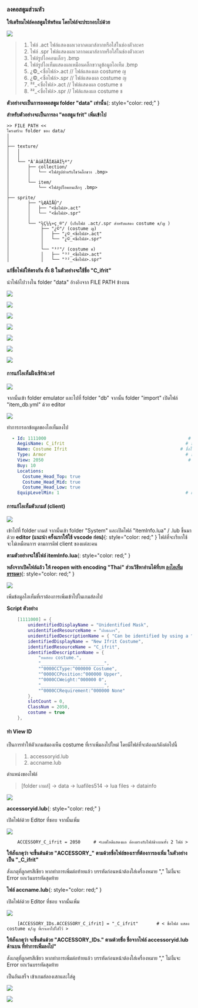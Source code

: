 ### ลงคอสตูมส่วนหัว

**ให้เตรียมไฟล์คอสตูมให้พร้อม โดยไฟล์จะประกอบไปด้วย**

![](../assets/images/img/12/01.PNG)

> 1. ไฟล์ .act ไฟล์แสดงผลเวลากดเมาส์ลากหรือใส่ในช่องตัวละคร
> 2. ไฟล์ .spr ไฟล์แสดงผลเวลากดเมาส์ลากหรือใส่ในช่องตัวละคร
> 3. ไฟล์รูปไอคอนเล็กๆ .bmp
> 4. ไฟล์รูปไอเท็มแสดงผลเหมือนคลิ๊กขวาดูข้อมูลไอเท็ม .bmp
> 5. ¿©_<ชื่อไฟล์>.act //  ไฟล์แสดงผล costume ญ
> 6. ¿©_<ชื่อไฟล์>.spr // ไฟล์แสดงผล costume ญ
> 7. ³²_<ชื่อไฟล์>.act // ไฟล์แสดงผล costume ช
> 8. ³²_<ชื่อไฟล์>.spr // ไฟล์แสดงผล costume ช

**ตัวอย่างจะเป็นการลงคอสตูม folder "data" เท่านั้น**{: style="color: red;" }

**สำหรับตัวอย่างจะเป็นการลง "คอสตูม frit" เพิ่มเข้าไป**

```text
>> FILE PATH <<
โครงสร้าง folder ของ data/
│
│
├── texture/
│   │
│   │
│   └── "À¯ÀúÀÎÅÍÆäÀÌ½º"/
│       ├── collection/
│       │   └── <ไฟล์รูปสำหรับโชว์คลิ๊กขวา .bmp>
│       │
│       └── item/
│           └── <ไฟล์รูปไอคอนเล็กๆ .bmp>
│   
├── sprite/ 
│       ├── "¾ÆÀÌÅÛ"/
│       │   ├── "<ชื่อไฟล์>.act"
│       │   └── "<ชื่อไฟล์>.spr"
│       │
│       └── "¾Ç¼¼»ç¸®"/ (เก็บไฟล์ .act/.spr สำหรับแสดง costume ช/ญ ) 
│            ├── "¿©"/ (costume ญ)
│            │   ├── "¿©_<ชื่อไฟล์>.act"
│            │   └── "¿©_<ชื่อไฟล์>.spr"
│            │
│            └── "³²"/ (costume ช)
│            │   ├── "³²_<ชื่อไฟล์>.act"
│            │   └── "³²_<ชื่อไฟล์>.spr"
```

**แก้ชื่อไฟล์ให้ตรงกัน ทั้ง 8 ในตัวอย่างจะใช้ชื่อ "C_ifrit"**

นำไฟล์ไปวางใน folder "data" อ้างอิงจาก FILE PATH ข้างบน

![](../assets/images/img/12/02.PNG)

![](../assets/images/img/12/03.PNG)

![](../assets/images/img/12/04.PNG)

![](../assets/images/img/12/05.PNG)

![](../assets/images/img/12/06.PNG)

![](../assets/images/img/12/07.PNG)

![](../assets/images/img/12/08.PNG)


#### การแก้ไอเท็มฝั่งเซิร์ฟเวอร์

![](../assets/images/img/12/09.PNG)

จากนั้นเข้า folder emulator และไปที่ folder "db" จากนั้น folder "import" เปิดไฟล์ "item_db.yml" ด้วย editor

![](../assets/images/img/12/10.PNG)

ทำการกรอกข้อมูลของไอเท็มลงไป

```yml
  - Id: 1111000                                                      # เลขไอเท็มห้ามซ้ำ
    AegisName: C_ifrit                                              # ชื่อที่ติดต่อกับตัวเกมส์ห้ามซ้ำ ห้ามเว้นวรรค
    Name: Costume Ifrit                                           # ชื่อไอเท็ม
    Type: Armor                                                     # ประเภทของไอเท็ม
    View: 2050                                                       # เลขไอดีแสดงผล costume 
    Buy: 10
    Locations:                                                         # ตำแหน่งบนหัว
      Costume_Head_Top: true
      Costume_Head_Mid: true
      Costume_Head_Low: true
    EquipLevelMin: 1                                                # เวลาต่ำสุดที่ใส่ได้
```

#### การแก้ไอเท็มตัวเกมส์ (client)

![](../assets/images/img/12/11.PNG)

เข้าไปที่ folder เกมส์ จากนั้นเข้า folder "System" และเปิดไฟล์ "itemInfo.lua" / .lub ขึ้นมาด้วย **editor (แนะนำ ครั้งแรกให้ใช้ vscode ก่อน)**{: style="color: red;" } ไฟล์ที่จะเรียกใช้จะไม่เหมือนการ ตามการดิฟ client ของแต่ละคน

**ตามตัวอย่างจะใช้ไฟล์ itemInfo.lua**{: style="color: red;" }

**หลังจากเปิดไฟล์แล้ว ให้ reopen with encoding "Thai" ส่วนวิธีหาอ่านได้ที่บท [ลงไอเท็มธรรมดา](https://cosmictraveler.github.io/ro-wiki/10-ลงไอเท็ม)**{: style="color: red;" }

![](../assets/images/img/12/12.PNG)

เพิ่มข้อมูลไอเท็มที่เราต้องการเพิ่มเข้าไปในเกมส์ลงไป

**Script ตัวอย่าง**

```lua
	[1111000] = {
		unidentifiedDisplayName = "Unidentified Mask",
		unidentifiedResourceName = "ฝบธถภฯ",
		unidentifiedDescriptionName = { "Can be identified by using a ^990099Magnifier^000000." },
		identifiedDisplayName = "New Ifrit Costume",
		identifiedResourceName = "C_ifrit",
		identifiedDescriptionName = {
			"ทดสอบ costume.",
			"________________________",
			"^0000CCType:^000000 Costume",
			"^0000CCPosition:^000000 Upper",
			"^0000CCWeight:^000000 0",
			"________________________",
			"^0000CCRequirement:^000000 None"
		},
		slotCount = 0,
		ClassNum = 2050,                                               # เลขไอดีแสดงผล costume ต้องตรงกับ item_db.yml 
		costume = true
	},
```

#### ทำ View ID

เป็นการทำให้ตัวเกมส์มองเห็น costume ที่เราเพิ่มลงไปใหม่ โดยมีไฟล์ที่จะต้องแก้ดังต่อไปนี้

> 1. accessoryid.lub
> 2. accname.lub

ตำแหน่งของไฟล์

> [folder เกมส์] -> data -> luafiles514 -> lua files -> datainfo

![](../assets/images/img/12/13.PNG)


**accessoryid.lub**{: style="color: red;" }

เปิดไฟล์ด้วย Editor ที่ชอบ จากนั้นเพิ่ม

![](../assets/images/img/12/14.PNG)


```lub
	ACCESSORY_C_ifrit = 2050     # <เลขไอดีแสดงผล ต้องตรงกับไฟล์ข้างบนทั้ง 2 ไฟล์ >
```

**ให้สังเกตุว่า จะขึ้นต้นด้วย "ACCESSORY_" ตามด้วยชื่อไฟล์ของเราที่ต้องการลงเพิ่ม ในตัวอย่างเป็น "_C_ifrit"**


สังเกตุที่ลูกศรสีเขียว หากทำการเพิ่มต่อท้ายแล้ว บรรทัดก่อนหน้าต้องใส่เครื่องหมาย "," ไม่งั้นจะ Error ยกเว้นบรรทัดสุดท้าย

**ไฟล์ accname.lub**{: style="color: red;" }

เปิดไฟล์ด้วย Editor ที่ชอบ จากนั้นเพิ่ม

![](../assets/images/img/12/15.PNG)


```lub
	[ACCESSORY_IDs.ACCESSORY_C_ifrit] = "_C_ifrit"       # < ชื่อไฟล์ แสดง costume ช/ญ ที่เราเอาไปใส่ไว้ >
```
**ให้สังเกตุว่า จะขึ้นต้นด้วย "ACCESSORY_IDs." ตามด้วยชื่อ ชื่อจากไฟล์ accessoryid.lub ด้านบน ที่ทำการเพิ่มลงไป"**

สังเกตุที่ลูกศรสีเขียว หากทำการเพิ่มต่อท้ายแล้ว บรรทัดก่อนหน้าต้องใส่เครื่องหมาย "," ไม่งั้นจะ Error ยกเว้นบรรทัดสุดท้าย


เป็นอันเสร็จ เข้าเกมส์ลองเสกและใส่ดู

![](../assets/images/img/12/16.PNG)


![](../assets/images/img/12/17.PNG)